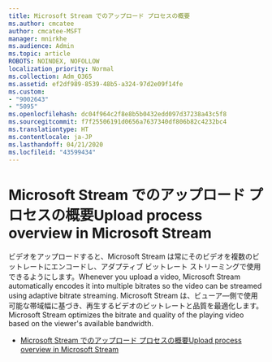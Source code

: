 ```yaml
---
title: Microsoft Stream でのアップロード プロセスの概要
ms.author: cmcatee
author: cmcatee-MSFT
manager: mnirkhe
ms.audience: Admin
ms.topic: article
ROBOTS: NOINDEX, NOFOLLOW
localization_priority: Normal
ms.collection: Adm_O365
ms.assetid: ef2df989-8539-48b5-a324-97d2e09f14fe
ms.custom:
- "9002643"
- "5095"
ms.openlocfilehash: dc04f964c2f8e8b5b0432edd097d37238a43c5f8
ms.sourcegitcommit: f7f25506191d0656a7637340df806b82c4232bc4
ms.translationtype: HT
ms.contentlocale: ja-JP
ms.lasthandoff: 04/21/2020
ms.locfileid: "43599434"
---
```

# <a name="upload-process-overview-in-microsoft-stream"></a><span data-ttu-id="5401e-102">Microsoft Stream でのアップロード プロセスの概要</span><span class="sxs-lookup"><span data-stu-id="5401e-102">Upload process overview in Microsoft Stream</span></span>

<span data-ttu-id="5401e-103">ビデオをアップロードすると、Microsoft Stream は常にそのビデオを複数のビットレートにエンコードし、アダプティブ ビットレート ストリーミングで使用できるようにします。</span><span class="sxs-lookup"><span data-stu-id="5401e-103">Whenever you upload a video, Microsoft Stream automatically encodes it into multiple bitrates so the video can be streamed using adaptive bitrate streaming.</span></span> <span data-ttu-id="5401e-104">Microsoft Stream は、ビューア―側で使用可能な帯域幅に基づき、再生するビデオのビットレートと品質を最適化します。</span><span class="sxs-lookup"><span data-stu-id="5401e-104">Microsoft Stream optimizes the bitrate and quality of the playing video based on the viewer's available bandwidth.</span></span>

- [<span data-ttu-id="5401e-105">Microsoft Stream でのアップロード プロセスの概要</span><span class="sxs-lookup"><span data-stu-id="5401e-105">Upload process overview in Microsoft Stream</span></span>](https://docs.microsoft.com/stream/upload-process-overview)
